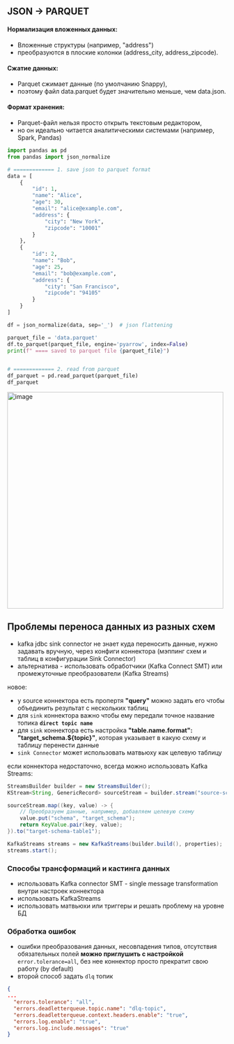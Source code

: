 ## JSON -> PARQUET

#### Нормализация вложенных данных:
- Вложенные структуры (например, "address")
- преобразуются в плоские колонки (address_city, address_zipcode).

#### Сжатие данных:
- Parquet сжимает данные (по умолчанию Snappy),
- поэтому файл data.parquet будет значительно меньше, чем data.json.

#### Формат хранения:
- Parquet-файл нельзя просто открыть текстовым редактором,
- но он идеально читается аналитическими системами (например, Spark, Pandas)

```python
import pandas as pd
from pandas import json_normalize

# ============= 1. save json to parquet format
data = [
    {
        "id": 1,
        "name": "Alice",
        "age": 30,
        "email": "alice@example.com",
        "address": {
            "city": "New York",
            "zipcode": "10001"
        }
    },
    {
        "id": 2,
        "name": "Bob",
        "age": 25,
        "email": "bob@example.com",
        "address": {
            "city": "San Francisco",
            "zipcode": "94105"
        }
    }
]

df = json_normalize(data, sep='_')  # json flattening

parquet_file = 'data.parquet'
df.to_parquet(parquet_file, engine='pyarrow', index=False)
print(f" ==== saved to parquet file {parquet_file}")


# ============= 2. read from parquet
df_parquet = pd.read_parquet(parquet_file)
df_parquet
```

<img width="496" alt="image" src="https://github.com/user-attachments/assets/7137d1c6-3f1c-4428-8b19-ce237ed421f2">


## Проблемы переноса данных из разных схем
- kafka jdbc sink connector не знает куда переносить данные, нужно задавать вручную, через конфиги коннектора (мэппинг схем и таблиц в конфигурации Sink Connector)
- альтернатива - использовать обработчики (Kafka Connect SMT) или промежуточные преобразователи (Kafka Streams)

новое:
- у source коннектора есть пропертя **"query"** можно задать его чтобы объединить результат с нескольких таблиц
- для `sink` коннектора важно чтобы ему передали точное название топика **`direct topic name`**
- для `sink` коннектора есть настройка **"table.name.format": "target_schema.${topic}"**, которая указывает в какую схему и таблицу перенести данные
- `sink Connector` может использовать матвьюху как целевую таблицу

если коннектора недостаточно, всегда можно использовать Kafka Streams:

```java
StreamsBuilder builder = new StreamsBuilder();
KStream<String, GenericRecord> sourceStream = builder.stream("source-schema-table1");

sourceStream.map((key, value) -> {
    // Преобразуем данные, например, добавляем целевую схему
    value.put("schema", "target_schema");
    return KeyValue.pair(key, value);
}).to("target-schema-table1");

KafkaStreams streams = new KafkaStreams(builder.build(), properties);
streams.start();
```

### Способы трансформаций и кастинга данных
- использовать Kafka connector SMT - single message transformation внутри настроек коннектора
- использовать KafkaStreams
- использовать матвьюхи или триггеры и решать проблему на уровне БД

### Обработка ошибок
- ошибки преобразования данных, несовпадения типов, отсутствия обязательных полей **можно приглушить с настройкой** `error.tolerance=all`, без нее коннектор просто прекратит свою работу (by default)
- второй способ задать `dlq` топик
```json
{
...
  "errors.tolerance": "all",
  "errors.deadletterqueue.topic.name": "dlq-topic",
  "errors.deadletterqueue.context.headers.enable": "true",
  "errors.log.enable": "true",
  "errors.log.include.messages": "true"
}
```
